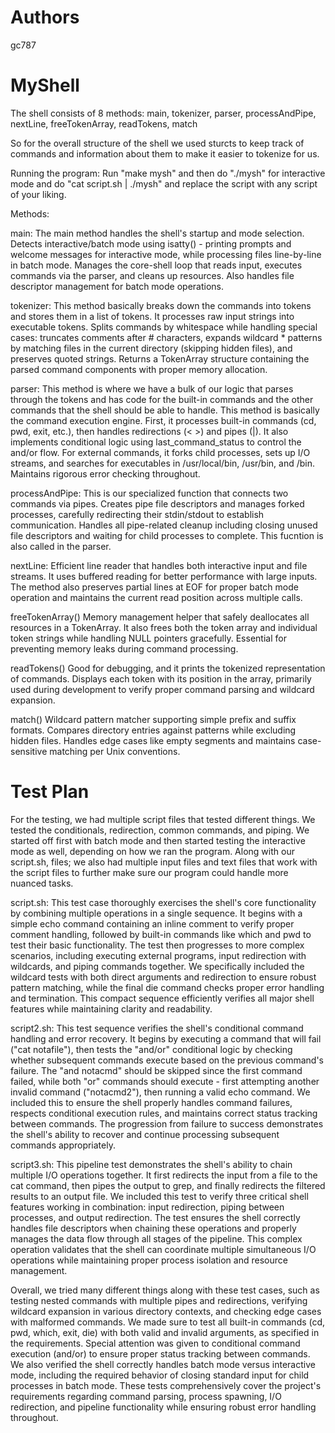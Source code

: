 # Authors
gc787


# MyShell
The shell consists of 8 methods: main, tokenizer, parser, processAndPipe, nextLine, freeTokenArray, readTokens, match

So for the overall structure of the shell we used sturcts to keep track of commands and information about them to make it easier to tokenize for us. 

Running the program:
Run "make mysh" and then do "./mysh" for interactive mode and do "cat script.sh | ./mysh" and replace the script with any script of your liking.

Methods: 

main:
The main method handles the shell's startup and mode selection. Detects interactive/batch mode using isatty() - printing prompts and welcome messages for interactive mode, while processing files line-by-line in batch mode. Manages the core-shell loop that reads input, executes commands via the parser, and cleans up resources. Also handles file descriptor management for batch mode operations.

tokenizer: 
This method basically breaks down the commands into tokens and stores them in a list of tokens. It processes raw input strings into executable tokens. Splits commands by whitespace while handling special cases: truncates comments after # characters, expands wildcard * patterns by matching files in the current directory (skipping hidden files), and preserves quoted strings. Returns a TokenArray structure containing the parsed command components with proper memory allocation.

parser: 
This method is where we have a bulk of our logic that parses through the tokens and has code for the built-in commands and the other commands that the shell should be able to handle. This method is basically the command execution engine. First, it processes built-in commands (cd, pwd, exit, etc.), then handles redirections (< >) and pipes (|). It also implements conditional logic using last_command_status to control the and/or flow. For external commands, it forks child processes, sets up I/O streams, and searches for executables in /usr/local/bin, /usr/bin, and /bin. Maintains rigorous error checking throughout.

processAndPipe: 
This is our specialized function that connects two commands via pipes. Creates pipe file descriptors and manages forked processes, carefully redirecting their stdin/stdout to establish communication. Handles all pipe-related cleanup including closing unused file descriptors and waiting for child processes to complete. This fucntion is also called in the parser.

nextLine:
Efficient line reader that handles both interactive input and file streams. It uses buffered reading for better performance with large inputs. The method also preserves partial lines at EOF for proper batch mode operation and maintains the current read position across multiple calls.

freeTokenArray()
Memory management helper that safely deallocates all resources in a TokenArray. It also frees both the token array and individual token strings while handling NULL pointers gracefully. Essential for preventing memory leaks during command processing.

readTokens()
Good for debugging, and it prints the tokenized representation of commands. Displays each token with its position in the array, primarily used during development to verify proper command parsing and wildcard expansion.

match()
Wildcard pattern matcher supporting simple prefix and suffix formats. Compares directory entries against patterns while excluding hidden files. Handles edge cases like empty segments and maintains case-sensitive matching per Unix conventions.

# Test Plan
For the testing, we had multiple script files that tested different things. We tested the conditionals, redirection, common commands, and piping. We started off first with batch mode and then started testing the interactive mode as well, depending on how we ran the program. Along with our script.sh, files; we also had multiple input files and text files that work with the script files to further make sure our program could handle more nuanced tasks. 

script.sh:
This test case thoroughly exercises the shell's core functionality by combining multiple operations in a single sequence. It begins with a simple echo command containing an inline comment to verify proper comment handling, followed by built-in commands like which and pwd to test their basic functionality. The test then progresses to more complex scenarios, including executing external programs, input redirection with wildcards, and piping commands together. We specifically included the wildcard tests with both direct arguments and redirection to ensure robust pattern matching, while the final die command checks proper error handling and termination. This compact sequence efficiently verifies all major shell features while maintaining clarity and readability.

script2.sh: 
This test sequence verifies the shell's conditional command handling and error recovery. It begins by executing a command that will fail ("cat notafile"), then tests the "and/or" conditional logic by checking whether subsequent commands execute based on the previous command's failure. The "and notacmd" should be skipped since the first command failed, while both "or" commands should execute - first attempting another invalid command ("notacmd2"), then running a valid echo command. We included this to ensure the shell properly handles command failures, respects conditional execution rules, and maintains correct status tracking between commands. The progression from failure to success demonstrates the shell's ability to recover and continue processing subsequent commands appropriately.

script3.sh:
This pipeline test demonstrates the shell's ability to chain multiple I/O operations together. It first redirects the input from a file to the cat command, then pipes the output to grep, and finally redirects the filtered results to an output file. We included this test to verify three critical shell features working in combination: input redirection, piping between processes, and output redirection. The test ensures the shell correctly handles file descriptors when chaining these operations and properly manages the data flow through all stages of the pipeline. This complex operation validates that the shell can coordinate multiple simultaneous I/O operations while maintaining proper process isolation and resource management.

Overall, we tried many different things along with these test cases, such as testing nested commands with multiple pipes and redirections, verifying wildcard expansion in various directory contexts, and checking edge cases with malformed commands. We made sure to test all built-in commands (cd, pwd, which, exit, die) with both valid and invalid arguments, as specified in the requirements. Special attention was given to conditional command execution (and/or) to ensure proper status tracking between commands. We also verified the shell correctly handles batch mode versus interactive mode, including the required behavior of closing standard input for child processes in batch mode. These tests comprehensively cover the project's requirements regarding command parsing, process spawning, I/O redirection, and pipeline functionality while ensuring robust error handling throughout.
